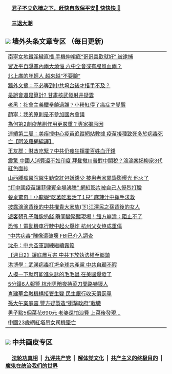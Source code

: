 
 ### &nbsp;&nbsp;&nbsp;&nbsp; [君子不立危樯之下，赶快自救保平安🍎 快快快 📩](https://github.com/pwgy/td/blob/master/README.md)

 ### &nbsp;&nbsp;&nbsp;&nbsp; [三退大潮](https://ww3.xkide.work/?key=zuuelqyfglsfjmgm&pin=65881581&ag=ogQuit&from=pw2) 

## <img src="https://img.icons8.com/cute-clipart/2x/circled-right.png"> 墙外头条文章专区 （每日更新)

<Table>
<tr><td colspan="2" align="left"><a href="https://heu.cheuw.work/?ag=c1462931&key=zmdlhtyotajtkzsp&from=pw2">南寧女地鐵淫穢直播 手機伸裙底“哥哥喜歡就好” 被逮捕
</a></td></tr>
<tr><td colspan="2" align="left"><a href="https://heu.cheuw.work/?ag=c1462938&key=zmdlhtyotajtkzsp&from=pw2">習近平自曝黨內兩大煩惱 六中全會或有腥風血雨？
</a></td></tr>
<tr><td colspan="2" align="left"><a href="https://heu.cheuw.work/?ag=c1463040&key=zmdlhtyotajtkzsp&from=pw2">北上廣的年輕人 越來越“不要臉”
</a></td></tr>
<tr><td colspan="2" align="left"><a href="https://heu.cheuw.work/?ag=c1463042&key=zmdlhtyotajtkzsp&from=pw2">牆外文摘：不必等到中共垮台後才措手不及？
</a></td></tr>
<tr><td colspan="2" align="left"><a href="https://heu.cheuw.work/?ag=c1463021&key=zmdlhtyotajtkzsp&from=pw2">是誤會還是算計? 甘肅核武發射井疑雲
</a></td></tr>
<tr><td colspan="2" align="left"><a href="https://heu.cheuw.work/?ag=c1463035&key=zmdlhtyotajtkzsp&from=pw2">老黑：社會主義鐵拳饒過誰？小粉紅得了癌症才覺醒
</a></td></tr>
<tr><td colspan="2" align="left"><a href="https://heu.cheuw.work/?ag=c1463018&key=zmdlhtyotajtkzsp&from=pw2">顏寧：我的原則是不參加國內會議
</a></td></tr>
<tr><td colspan="2" align="left"><a href="https://heu.cheuw.work/?ag=c1463037&key=zmdlhtyotajtkzsp&from=pw2">為何第2劑疫苗副作用更嚴重？專家揭原因
</a></td></tr>
<tr><td colspan="2" align="left"><a href="https://heu.cheuw.work/?ag=c1462932&key=zmdlhtyotajtkzsp&from=pw2">連續第二周：美疾控中心疫苗追蹤網站數據 疫苗接種致死多於病毒死亡【阿波羅網編譯】
</a></td></tr>
<tr><td colspan="2" align="left"><a href="https://heu.cheuw.work/?ag=c1462955&key=zmdlhtyotajtkzsp&from=pw2">王友群：財政吃緊？中共仍瘋狂揮霍百姓血汗錢
</a></td></tr>
<tr><td colspan="2" align="left"><a href="https://heu.cheuw.work/?ag=c1463020&key=zmdlhtyotajtkzsp&from=pw2">震驚 中國人消費還不如印度 拜登撤川普對中關稅？滴滴案揭柳家3代紅色面紗
</a></td></tr>
<tr><td colspan="2" align="left"><a href="https://heu.cheuw.work/?ag=c1462979&key=zmdlhtyotajtkzsp&from=pw2">山西腫瘤醫院醫生勒索紅包嫌錢少 被患者家屬錄影曝光 他火了
</a></td></tr>
<tr><td colspan="2" align="left"><a href="https://heu.cheuw.work/?ag=c1462969&key=zmdlhtyotajtkzsp&from=pw2">“打中國疫苗讓菲律賓全場沸騰” 網紅影片被自己人慘烈打臉
</a></td></tr>
<tr><td colspan="2" align="left"><a href="https://heu.cheuw.work/?ag=c1462968&key=zmdlhtyotajtkzsp&from=pw2">餐桌驚奇！小龍蝦“吃著吃著活了1只” 麻辣汁中揮手求救
</a></td></tr>
<tr><td colspan="2" align="left"><a href="https://heu.cheuw.work/?ag=c1462953&key=zmdlhtyotajtkzsp&from=pw2">披露滴滴背後的中共權貴大家族(下)江澤民之孫背後的女人
</a></td></tr>
<tr><td colspan="2" align="left"><a href="https://heu.cheuw.work/?ag=c1462956&key=zmdlhtyotajtkzsp&from=pw2">遊客朝孔子雕像扔錢 瞬間變聚賭現場！館方崩潰：阻止不了
</a></td></tr>
<tr><td colspan="2" align="left"><a href="https://heu.cheuw.work/?ag=c1462966&key=zmdlhtyotajtkzsp&from=pw2">恐怖！電動機車行駛中起火爆炸 杭州父女燒成重傷
</a></td></tr>
<tr><td colspan="2" align="left"><a href="https://heu.cheuw.work/?ag=c1463036&key=zmdlhtyotajtkzsp&from=pw2">“中共病毒”雕像遭破壞 FBI已介入調查
</a></td></tr>
<tr><td colspan="2" align="left"><a href="https://heu.cheuw.work/?ag=c1463017&key=zmdlhtyotajtkzsp&from=pw2">沈舟：中共空軍訓練繼續露餡
</a></td></tr>
<tr><td colspan="2" align="left"><a href="https://heu.cheuw.work/?ag=c1462923&key=zmdlhtyotajtkzsp&from=pw2">【週日2】讓底層互害 中共下放執法權至鄉鎮
</a></td></tr>
<tr><td colspan="2" align="left"><a href="https://heu.cheuw.work/?ag=c1462977&key=zmdlhtyotajtkzsp&from=pw2">洪博學：武漢病毒打垮全球共產黨 中共自顧不暇
</a></td></tr>
<tr><td colspan="2" align="left"><a href="https://heu.cheuw.work/?ag=c1463038&key=zmdlhtyotajtkzsp&from=pw2">人摸一下就可能進急診的毛毛蟲 在美國爆發了
</a></td></tr>
<tr><td colspan="2" align="left"><a href="https://heu.cheuw.work/?ag=c1463041&key=zmdlhtyotajtkzsp&from=pw2">5分鐘6人報警 杭州男暗夜持菜刀問路嚇壞人
</a></td></tr>
<tr><td colspan="2" align="left"><a href="https://heu.cheuw.work/?ag=c1463022&key=zmdlhtyotajtkzsp&from=pw2">肖建華金融機構接管生變 民生銀行收天價罰單
</a></td></tr>
<tr><td colspan="2" align="left"><a href="https://heu.cheuw.work/?ag=c1463031&key=zmdlhtyotajtkzsp&from=pw2">孫大午案庭審 警方疑製造“衝擊政府”栽臓
</a></td></tr>
<tr><td colspan="2" align="left"><a href="https://heu.cheuw.work/?ag=c1463075&key=zmdlhtyotajtkzsp&from=pw2">男子點5個菜花690元 老婆還怕浪費 上菜後發現…
</a></td></tr>
<tr><td colspan="2" align="left"><a href="https://heu.cheuw.work/?ag=c1463066&key=zmdlhtyotajtkzsp&from=pw2">中國23歲網紅塔吊女司機墜亡
</a></td></tr>

 </Table>

 ## <img src="https://img.icons8.com/cute-clipart/2x/circled-right.png"> 中共画皮专区
 ### &nbsp;&nbsp;&nbsp;&nbsp; [法轮功真相](https://github.com/begood0513/basic/blob/master/README.md) &nbsp;|&nbsp; [九评共产党](https://github.com/begood0513/9ping.md/blob/master/README.md) &nbsp;|&nbsp; [解体党文化](https://github.com/begood0513/jtdwh.md/blob/master/README.md)   &nbsp;|&nbsp; [共产主义的终极目的](https://github.com/begood0513/gczydzjmd.md/blob/master/README.md) &nbsp;|&nbsp; [魔鬼在统治我们的世界](https://github.com/begood0513/gczydzjmd.md/blob/master/README.md) 
